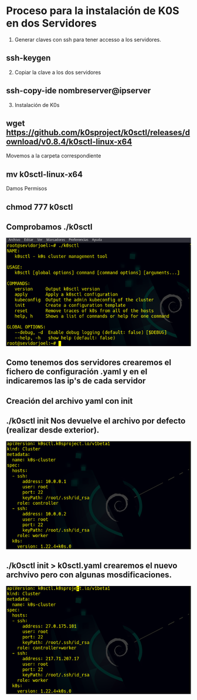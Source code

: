  # Proceso para la instalación de K0S en dos Servidores
 1. Generar claves con ssh para tener accesso a los servidores.
 ## ssh-keygen 
 2. Copiar la clave a los dos servidores
 ## ssh-copy-ide nombreserver@ipserver

 3. Instalación de K0s
 ## wget https://github.com/k0sproject/k0sctl/releases/download/v0.8.4/k0sctl-linux-x64


   Movemos  a la carpeta correspondiente
 ## mv k0sctl-linux-x64

 Damos Permisos
 ## chmod 777 k0sctl

 ## Comprobamos ./k0sctl
 ![img](https://github.com/abarcajoel/K0S/blob/main/img/instalacion.png)

 ## Como tenemos dos servidores crearemos el fichero de configuración  .yaml y en el indicaremos las ip's de cada servidor
 ## Creación del archivo yaml con init
 ## ./k0sctl init  Nos devuelve el archivo por defecto (realizar desde exterior).
 ![img](https://github.com/abarcajoel/K0S/blob/main/img/k0sctl_init.png)
 ## ./k0sctl init > k0sctl.yaml crearemos el nuevo archvivo pero con algunas mosdificaciones.
 ![img](https://github.com/abarcajoel/K0S/blob/main/img/archivo_yaml_dos_hosts.png)